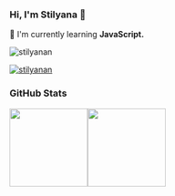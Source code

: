 ### Hi, I'm Stilyana 👋

🌱 I'm currently learning **JavaScript.**

<p align="left"> <img src="https://komarev.com/ghpvc/?username=stilyanan&label=Profile%20views&color=ff69b4&style=flat" alt="stilyanan" /> </p>


<p align="left"> <a href="https://github.com/stilyanan/github-profile-trophy"><img src="https://github-profile-trophy.vercel.app/?username=stilyanan" alt="stilyanan" /></a> </p>





### GitHub Stats
<a><img height="137px" src="https://github-readme-stats.vercel.app/api?username=StilyanaN&hide_title=true&hide_border=true&show_icons=true&include_all_commits=true&count_private=true&line_height=21&text_color=000&icon_color=000&bg_color=0,ea6161,ffc64d,fffc4d,52fa5a&theme=graywhite" /><!-- wi*quL3fcV --><img height="137px" src="https://github-readme-stats.vercel.app/api/top-langs/?username=stilyanan&hide=html&hide_title=true&hide_border=true&layout=compact&langs_count=6&exclude_repo=comp426,Redventures-Movie-Quotes&text_color=000&icon_color=fff&bg_color=0,52fa5a,4dfcff,c64dff&theme=graywhite" /></a>

